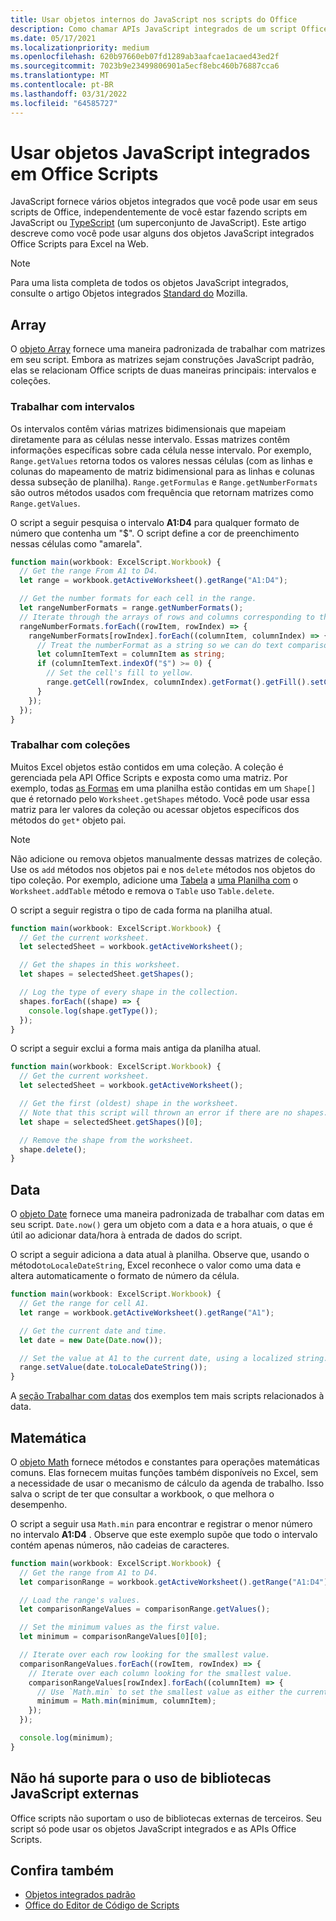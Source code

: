 ```yaml
---
title: Usar objetos internos do JavaScript nos scripts do Office
description: Como chamar APIs JavaScript integrados de um script Office no Excel na Web.
ms.date: 05/17/2021
ms.localizationpriority: medium
ms.openlocfilehash: 620b97660eb07fd1289ab3aafcae1acaed43ed2f
ms.sourcegitcommit: 7023b9e23499806901a5ecf8ebc460b76887cca6
ms.translationtype: MT
ms.contentlocale: pt-BR
ms.lasthandoff: 03/31/2022
ms.locfileid: "64585727"
---
```

# <a name="use-built-in-javascript-objects-in-office-scripts"></a>Usar objetos JavaScript integrados em Office Scripts

JavaScript fornece vários objetos integrados que você pode usar em seus scripts de Office, independentemente de você estar fazendo scripts em JavaScript ou [TypeScript](../overview/code-editor-environment.md) (um superconjunto de JavaScript). Este artigo descreve como você pode usar alguns dos objetos JavaScript integrados Office Scripts para Excel na Web.

> [!NOTE]
> Para uma lista completa de todos os objetos JavaScript integrados, consulte o artigo Objetos integrados [Standard do](https://developer.mozilla.org/docs/Web/JavaScript/Reference/Global_Objects) Mozilla.

## <a name="array"></a>Array

O [objeto Array](https://developer.mozilla.org/docs/Web/JavaScript/Reference/Global_Objects/Array) fornece uma maneira padronizada de trabalhar com matrizes em seu script. Embora as matrizes sejam construções JavaScript padrão, elas se relacionam Office scripts de duas maneiras principais: intervalos e coleções.

### <a name="work-with-ranges"></a>Trabalhar com intervalos

Os intervalos contêm várias matrizes bidimensionais que mapeiam diretamente para as células nesse intervalo. Essas matrizes contêm informações específicas sobre cada célula nesse intervalo. Por exemplo, `Range.getValues` retorna todos os valores nessas células (com as linhas e colunas do mapeamento de matriz bidimensional para as linhas e colunas dessa subseção de planilha). `Range.getFormulas` e `Range.getNumberFormats` são outros métodos usados com frequência que retornam matrizes como `Range.getValues`.

O script a seguir pesquisa o intervalo **A1:D4** para qualquer formato de número que contenha um "$". O script define a cor de preenchimento nessas células como "amarela".

```TypeScript
function main(workbook: ExcelScript.Workbook) {
  // Get the range From A1 to D4.
  let range = workbook.getActiveWorksheet().getRange("A1:D4");

  // Get the number formats for each cell in the range.
  let rangeNumberFormats = range.getNumberFormats();
  // Iterate through the arrays of rows and columns corresponding to those in the range.
  rangeNumberFormats.forEach((rowItem, rowIndex) => {
    rangeNumberFormats[rowIndex].forEach((columnItem, columnIndex) => {
      // Treat the numberFormat as a string so we can do text comparisons.
      let columnItemText = columnItem as string;
      if (columnItemText.indexOf("$") >= 0) {
        // Set the cell's fill to yellow.
        range.getCell(rowIndex, columnIndex).getFormat().getFill().setColor("yellow");
      }
    });
  });
}
```

### <a name="work-with-collections"></a>Trabalhar com coleções

Muitos Excel objetos estão contidos em uma coleção. A coleção é gerenciada pela API Office Scripts e exposta como uma matriz. Por exemplo, todas [as Formas](/javascript/api/office-scripts/excelscript/excelscript.shape) em uma planilha estão contidas em um `Shape[]` que é retornado pelo `Worksheet.getShapes` método. Você pode usar essa matriz para ler valores da coleção ou acessar objetos específicos dos métodos do `get*` objeto pai.

> [!NOTE]
> Não adicione ou remova objetos manualmente dessas matrizes de coleção. Use os `add` métodos nos objetos pai e nos `delete` métodos nos objetos do tipo coleção. Por exemplo, adicione uma [Tabela](/javascript/api/office-scripts/excelscript/excelscript.table) a [uma Planilha com](/javascript/api/office-scripts/excelscript/excelscript.worksheet) o `Worksheet.addTable` método e remova o `Table` uso `Table.delete`.

O script a seguir registra o tipo de cada forma na planilha atual.

```TypeScript
function main(workbook: ExcelScript.Workbook) {
  // Get the current worksheet.
  let selectedSheet = workbook.getActiveWorksheet();

  // Get the shapes in this worksheet.
  let shapes = selectedSheet.getShapes();

  // Log the type of every shape in the collection.
  shapes.forEach((shape) => {
    console.log(shape.getType());
  });
}
```

O script a seguir exclui a forma mais antiga da planilha atual.

```Typescript
function main(workbook: ExcelScript.Workbook) {
  // Get the current worksheet.
  let selectedSheet = workbook.getActiveWorksheet();

  // Get the first (oldest) shape in the worksheet.
  // Note that this script will thrown an error if there are no shapes.
  let shape = selectedSheet.getShapes()[0];

  // Remove the shape from the worksheet.
  shape.delete();
}
```

## <a name="date"></a>Data

O [objeto Date](https://developer.mozilla.org/docs/Web/JavaScript/Reference/Global_Objects/Date) fornece uma maneira padronizada de trabalhar com datas em seu script. `Date.now()` gera um objeto com a data e a hora atuais, o que é útil ao adicionar data/hora à entrada de dados do script.

O script a seguir adiciona a data atual à planilha. Observe que, usando o método`toLocaleDateString`, Excel reconhece o valor como uma data e altera automaticamente o formato de número da célula.

```TypeScript
function main(workbook: ExcelScript.Workbook) {
  // Get the range for cell A1.
  let range = workbook.getActiveWorksheet().getRange("A1");

  // Get the current date and time.
  let date = new Date(Date.now());

  // Set the value at A1 to the current date, using a localized string.
  range.setValue(date.toLocaleDateString());
}
```

A [seção Trabalhar com datas](../resources/samples/excel-samples.md#dates) dos exemplos tem mais scripts relacionados à data.

## <a name="math"></a>Matemática

O [objeto Math](https://developer.mozilla.org/docs/Web/JavaScript/Reference/Global_Objects/Math) fornece métodos e constantes para operações matemáticas comuns. Elas fornecem muitas funções também disponíveis no Excel, sem a necessidade de usar o mecanismo de cálculo da agenda de trabalho. Isso salva o script de ter que consultar a workbook, o que melhora o desempenho.

O script a seguir usa `Math.min` para encontrar e registrar o menor número no intervalo **A1:D4** . Observe que este exemplo supõe que todo o intervalo contém apenas números, não cadeias de caracteres.

```TypeScript
function main(workbook: ExcelScript.Workbook) {
  // Get the range from A1 to D4.
  let comparisonRange = workbook.getActiveWorksheet().getRange("A1:D4");

  // Load the range's values.
  let comparisonRangeValues = comparisonRange.getValues();

  // Set the minimum values as the first value.
  let minimum = comparisonRangeValues[0][0];

  // Iterate over each row looking for the smallest value.
  comparisonRangeValues.forEach((rowItem, rowIndex) => {
    // Iterate over each column looking for the smallest value.
    comparisonRangeValues[rowIndex].forEach((columnItem) => {
      // Use `Math.min` to set the smallest value as either the current cell's value or the previous minimum.
      minimum = Math.min(minimum, columnItem);
    });
  });

  console.log(minimum);
}

```

## <a name="use-of-external-javascript-libraries-is-not-supported"></a>Não há suporte para o uso de bibliotecas JavaScript externas

Office scripts não suportam o uso de bibliotecas externas de terceiros. Seu script só pode usar os objetos JavaScript integrados e as APIs Office Scripts.

## <a name="see-also"></a>Confira também

- [Objetos integrados padrão](https://developer.mozilla.org/docs/Web/JavaScript/Reference/Global_Objects)
- [Office do Editor de Código de Scripts](../overview/code-editor-environment.md)

